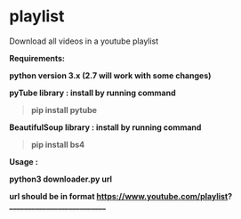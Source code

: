 # playlist
Download all videos in a youtube playlist

<b>Requirements:

python version 3.x (2.7 will work with some changes)

pyTube library : install by running command 
  > pip install pytube
  
BeautifulSoup library : install by running command
  > pip install bs4
  

<B>Usage :

python3 downloader.py url

url should be in format https://www.youtube.com/playlist?__________________________